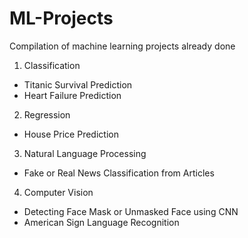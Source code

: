 # ML-Projects 
Compilation of machine learning projects already done 

1. Classification
- Titanic Survival Prediction
- Heart Failure Prediction

2. Regression
- House Price Prediction

3. Natural Language Processing
- Fake or Real News Classification from Articles

4. Computer Vision
- Detecting Face Mask or Unmasked Face using CNN
- American Sign Language Recognition 

